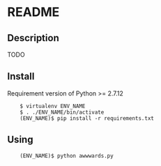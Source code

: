 README
======

Description
-----------

TODO

Install
-------

Requirement version of Python >= 2.7.12

        $ virtualenv ENV_NAME
        $ . ./ENV_NAME/bin/activate
        (ENV_NAME)$ pip install -r requirements.txt


Using
-----

        (ENV_NAME)$ python awwwards.py

